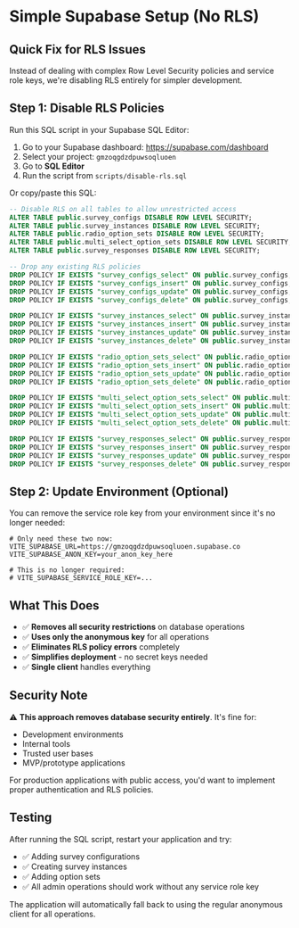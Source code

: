 # Simple Supabase Setup (No RLS)

## Quick Fix for RLS Issues

Instead of dealing with complex Row Level Security policies and service role keys, we're disabling RLS entirely for simpler development.

## Step 1: Disable RLS Policies

Run this SQL script in your Supabase SQL Editor:

1. Go to your Supabase dashboard: https://supabase.com/dashboard
2. Select your project: `gmzoqgdzdpuwsoqluoen`
3. Go to **SQL Editor**
4. Run the script from `scripts/disable-rls.sql`

Or copy/paste this SQL:

```sql
-- Disable RLS on all tables to allow unrestricted access
ALTER TABLE public.survey_configs DISABLE ROW LEVEL SECURITY;
ALTER TABLE public.survey_instances DISABLE ROW LEVEL SECURITY;
ALTER TABLE public.radio_option_sets DISABLE ROW LEVEL SECURITY;
ALTER TABLE public.multi_select_option_sets DISABLE ROW LEVEL SECURITY;
ALTER TABLE public.survey_responses DISABLE ROW LEVEL SECURITY;

-- Drop any existing RLS policies
DROP POLICY IF EXISTS "survey_configs_select" ON public.survey_configs;
DROP POLICY IF EXISTS "survey_configs_insert" ON public.survey_configs;
DROP POLICY IF EXISTS "survey_configs_update" ON public.survey_configs;
DROP POLICY IF EXISTS "survey_configs_delete" ON public.survey_configs;

DROP POLICY IF EXISTS "survey_instances_select" ON public.survey_instances;
DROP POLICY IF EXISTS "survey_instances_insert" ON public.survey_instances;
DROP POLICY IF EXISTS "survey_instances_update" ON public.survey_instances;
DROP POLICY IF EXISTS "survey_instances_delete" ON public.survey_instances;

DROP POLICY IF EXISTS "radio_option_sets_select" ON public.radio_option_sets;
DROP POLICY IF EXISTS "radio_option_sets_insert" ON public.radio_option_sets;
DROP POLICY IF EXISTS "radio_option_sets_update" ON public.radio_option_sets;
DROP POLICY IF EXISTS "radio_option_sets_delete" ON public.radio_option_sets;

DROP POLICY IF EXISTS "multi_select_option_sets_select" ON public.multi_select_option_sets;
DROP POLICY IF EXISTS "multi_select_option_sets_insert" ON public.multi_select_option_sets;
DROP POLICY IF EXISTS "multi_select_option_sets_update" ON public.multi_select_option_sets;
DROP POLICY IF EXISTS "multi_select_option_sets_delete" ON public.multi_select_option_sets;

DROP POLICY IF EXISTS "survey_responses_select" ON public.survey_responses;
DROP POLICY IF EXISTS "survey_responses_insert" ON public.survey_responses;
DROP POLICY IF EXISTS "survey_responses_update" ON public.survey_responses;
DROP POLICY IF EXISTS "survey_responses_delete" ON public.survey_responses;
```

## Step 2: Update Environment (Optional)

You can remove the service role key from your environment since it's no longer needed:

```env
# Only need these two now:
VITE_SUPABASE_URL=https://gmzoqgdzdpuwsoqluoen.supabase.co
VITE_SUPABASE_ANON_KEY=your_anon_key_here

# This is no longer required:
# VITE_SUPABASE_SERVICE_ROLE_KEY=...
```

## What This Does

- ✅ **Removes all security restrictions** on database operations
- ✅ **Uses only the anonymous key** for all operations  
- ✅ **Eliminates RLS policy errors** completely
- ✅ **Simplifies deployment** - no secret keys needed
- ✅ **Single client** handles everything

## Security Note

⚠️ **This approach removes database security entirely**. It's fine for:
- Development environments
- Internal tools
- Trusted user bases
- MVP/prototype applications

For production applications with public access, you'd want to implement proper authentication and RLS policies.

## Testing

After running the SQL script, restart your application and try:
- ✅ Adding survey configurations
- ✅ Creating survey instances  
- ✅ Adding option sets
- ✅ All admin operations should work without any service role key

The application will automatically fall back to using the regular anonymous client for all operations.
